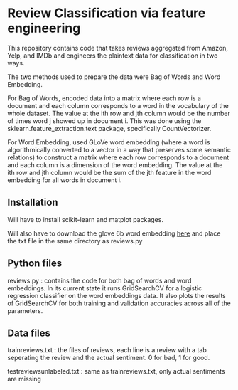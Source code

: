 # Review Classification via feature engineering

This repository contains code that takes reviews aggregated from Amazon, Yelp, and IMDb and engineers the plaintext data for classification in two ways.

The two methods used to prepare the data were Bag of Words and Word Embedding.

For Bag of Words, encoded data into a matrix where each row is a document and each column corresponds to a word in the vocabulary of the whole dataset. The value at the ith row and jth column would be the number of times word j showed up in document i. This was done using the sklearn.feature_extraction.text package, specifically CountVectorizer.

For Word Embedding, used GLoVe word embedding (where a word is algorithmically converted to  a vector in a way that preserves some semantic relations) to construct a matrix where each row corresponds to a document and each column is a dimension of the word embedding. The value at the ith row and jth column would be the sum of the jth feature in the word embedding for all words in document i.


## Installation

Will have to install scikit-learn and matplot packages.

Will also have to download the glove 6b word embedding [here](https://nlp.stanford.edu/projects/glove/) and place the txt file in the same directory as reviews.py


## Python files

reviews.py : contains the code for both bag of words and word embeddings. In its current state it runs GridSearchCV for a logistic regression classifier on the word embeddings data. It also plots the results of GridSearchCV for both training and validation accuracies across all of the parameters.


## Data files
trainreviews.txt : the files of reviews, each line is a review with a tab seperating the review and the actual sentiment. 0 for bad, 1 for good.

testreviewsunlabeled.txt : same as trainreviews.txt, only actual sentiments are missing

